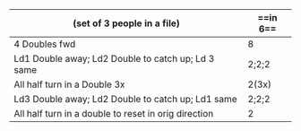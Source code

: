 |(set of 3 people in a file) |==in 6==|
|----|-----|
|4 Doubles fwd |8| 
|Ld1 Double away; Ld2 Double to catch up; Ld 3 same |2;2;2|
|All half turn in a Double 3x |2(3x)|
|Ld3 Double away; Ld2 Double to catch up; Ld1 same |2;2;2|
|All half turn in a double to reset in orig direction |2|
